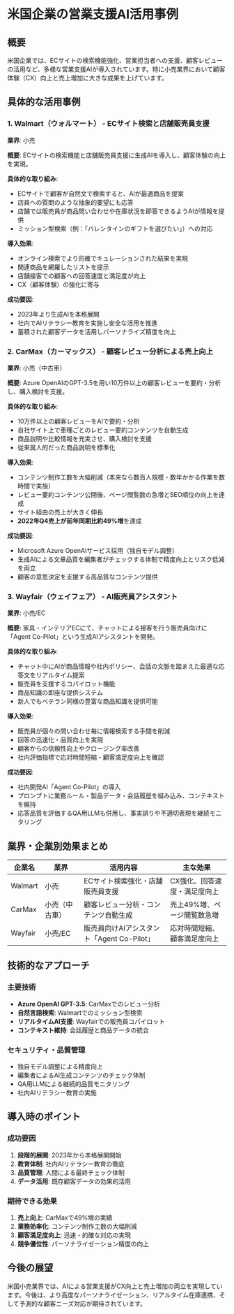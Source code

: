 # 米国企業の営業支援AI活用事例

## 概要
米国企業では、ECサイトの検索機能強化、営業担当者への支援、顧客レビューの活用など、多様な営業支援AIが導入されています。特に小売業界において顧客体験（CX）向上と売上増加に大きな成果を上げています。

## 具体的な活用事例

### 1. Walmart（ウォルマート） - ECサイト検索と店舗販売員支援
**業界**: 小売

**概要**: ECサイトの検索機能と店舗販売員支援に生成AIを導入し、顧客体験の向上を実現。

**具体的な取り組み**:
- ECサイトで顧客が自然文で検索すると、AIが最適商品を提案
- 店員への質問のような抽象的要望にも応答
- 店舗では販売員が商品問い合わせや在庫状況を即答できるようAIが情報を提供
- ミッション型検索（例：「バレンタインのギフトを選びたい」）への対応

**導入効果**:
- オンライン検索でより的確でキュレーションされた結果を実現
- 関連商品を網羅したリストを提示
- 店舗接客での顧客への回答速度と満足度が向上
- CX（顧客体験）の強化に寄与

**成功要因**:
- 2023年より生成AIを本格展開
- 社内でAIリテラシー教育を実施し安全な活用を推進
- 蓄積された顧客データを活用しパーソナライズ精度を向上

### 2. CarMax（カーマックス） - 顧客レビュー分析による売上向上
**業界**: 小売（中古車）

**概要**: Azure OpenAIのGPT-3.5を用い10万件以上の顧客レビューを要約・分析し、購入検討を支援。

**具体的な取り組み**:
- 10万件以上の顧客レビューをAIで要約・分析
- 自社サイト上で車種ごとのレビュー要約コンテンツを自動生成
- 商品説明や比較情報を充実させ、購入検討を支援
- 従来属人的だった商品説明を標準化

**導入効果**:
- コンテンツ制作工数を大幅削減（本来なら数百人規模・数年かかる作業を数時間で実施）
- レビュー要約コンテンツ公開後、ページ閲覧数の急増とSEO順位の向上を達成
- サイト経由の売上が大きく伸長
- **2022年Q4売上が前年同期比約49%増**を達成

**成功要因**:
- Microsoft Azure OpenAIサービス採用（独自モデル調整）
- 生成AIによる文章品質を編集者がチェックする体制で精度向上とリスク低減を両立
- 顧客の意思決定を支援する高品質なコンテンツ提供

### 3. Wayfair（ウェイフェア） - AI販売員アシスタント
**業界**: 小売/EC

**概要**: 家具・インテリアECにて、チャットによる接客を行う販売員向けに「Agent Co-Pilot」という生成AIアシスタントを開発。

**具体的な取り組み**:
- チャット中にAIが商品情報や社内ポリシー、会話の文脈を踏まえた最適な応答文をリアルタイム提案
- 販売員を支援するコパイロット機能
- 商品知識の即座な提供システム
- 新人でもベテラン同様の豊富な商品知識を提供可能

**導入効果**:
- 販売員が個々の問い合わせ毎に情報検索する手間を削減
- 回答の迅速化・品質向上を実現
- 顧客からの信頼性向上やクロージング率改善
- 社内評価指標で応対時間短縮・顧客満足度向上を確認

**成功要因**:
- 社内開発AI「Agent Co-Pilot」の導入
- プロンプトに業務ルール・製品データ・会話履歴を組み込み、コンテキストを維持
- 応答品質を評価するQA用LLMも併用し、事実誤りや不適切表現を継続モニタリング

## 業界・企業別効果まとめ

| **企業名** | **業界** | **活用内容** | **主な効果** |
|---|---|---|---|
| Walmart | 小売 | ECサイト検索強化・店舗販売員支援 | CX強化、回答速度・満足度向上 |
| CarMax | 小売（中古車） | 顧客レビュー分析・コンテンツ自動生成 | 売上49%増、ページ閲覧数急増 |
| Wayfair | 小売/EC | 販売員向けAIアシスタント「Agent Co-Pilot」 | 応対時間短縮、顧客満足度向上 |

## 技術的なアプローチ

### 主要技術
- **Azure OpenAI GPT-3.5**: CarMaxでのレビュー分析
- **自然言語検索**: Walmartでのミッション型検索
- **リアルタイムAI支援**: Wayfairでの販売員コパイロット
- **コンテキスト維持**: 会話履歴と商品データの統合

### セキュリティ・品質管理
- 独自モデル調整による精度向上
- 編集者によるAI生成コンテンツのチェック体制
- QA用LLMによる継続的品質モニタリング
- 社内AIリテラシー教育の実施

## 導入時のポイント

### 成功要因
1. **段階的展開**: 2023年から本格展開開始
2. **教育体制**: 社内AIリテラシー教育の徹底
3. **品質管理**: 人間による最終チェック体制
4. **データ活用**: 既存顧客データの効果的活用

### 期待できる効果
1. **売上向上**: CarMaxで49%増の実績
2. **業務効率化**: コンテンツ制作工数の大幅削減
3. **顧客満足度向上**: 迅速・的確な対応の実現
4. **競争優位性**: パーソナライゼーション精度の向上

## 今後の展望
米国小売業界では、AIによる営業支援がCX向上と売上増加の両立を実現しています。今後は、より高度なパーソナライゼーション、リアルタイム在庫連携、そして予測的な顧客ニーズ対応が期待されています。